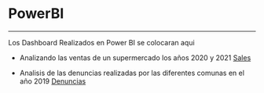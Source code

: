 # PowerBI
---
Los Dashboard Realizados en Power BI se colocaran aqui

* Analizando las ventas de un supermercado los años 2020 y 2021
[Sales](https://app.powerbi.com/view?r=eyJrIjoiNTZkOWJlODYtOTVkNC00ODU2LWEwYjItNTNhNDE3ZGJhODVhIiwidCI6IjY1MTgxYWE4LTI5NTgtNDE2ZC05MWEwLTEwODAzMzE4NWUxZiIsImMiOjR9)

* Analisis de las denuncias realizadas por las diferentes comunas en el año 2019
[Denuncias](https://app.powerbi.com/view?r=eyJrIjoiMTljMzM0YWMtODAyYy00ZDgzLWFlYmEtZmVhOGE4YTg2NTAzIiwidCI6IjY1MTgxYWE4LTI5NTgtNDE2ZC05MWEwLTEwODAzMzE4NWUxZiIsImMiOjR9)
